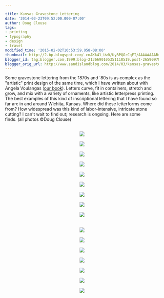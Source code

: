 ```yaml
---

title: Kansas Gravestone Lettering
date: '2014-03-23T09:52:00.000-07:00'
author: Doug Clouse
tags:
- printing
- typography
- design
- travel
modified_time: '2015-02-02T10:53:59.058-08:00'
thumbnail: http://2.bp.blogspot.com/-cnAKk41_Uw0/Uy8PQGrCqFI/AAAAAAAABxQ/zLumfsHSFyE/s72-c/IMG_1702sm.jpg
blogger_id: tag:blogger.com,1999:blog-2136690105351118519.post-2659097807062714713
blogger_orig_url: http://www.sandislandblog.com/2014/03/kansas-gravestone-lettering.html
---
```


Some gravestone lettering from the 1870s and '80s is as complex as the "artistic" print design of the same time, which I have written about with Angela Voulangas (<a href="http://www.artisticprintingbook.com/" target="_blank">our book</a>). Letters curve, fit in containers, stretch and grow, and mix with a variety of ornaments, like artistic letterpress printing. The best examples of this kind of inscriptional lettering that I have found so far are in and around Wichita, Kansas. Where did these letterforms come from? How widespread was this kind of labor-intensive, intricate stone cutting? I can't wait to find out; research is ongoing.&nbsp;Here are some finds.&nbsp;(all photos ©Doug Clouse)<br /><div><br /></div><div class="separator" style="clear: both; text-align: center;"><a href="http://2.bp.blogspot.com/-cnAKk41_Uw0/Uy8PQGrCqFI/AAAAAAAABxQ/zLumfsHSFyE/s1600/IMG_1702sm.jpg" imageanchor="1" style="margin-left: 1em; margin-right: 1em;"><img border="0" src="http://2.bp.blogspot.com/-cnAKk41_Uw0/Uy8PQGrCqFI/AAAAAAAABxQ/zLumfsHSFyE/s1600/IMG_1702sm.jpg" /></a></div><div class="separator" style="clear: both; text-align: center;"><br /></div><div class="separator" style="clear: both; text-align: center;"><a href="http://1.bp.blogspot.com/-XEHJUXCh8eg/Uy8PMTCsAhI/AAAAAAAABwM/HaZ5CE9mtt4/s1600/IMG_1429sm.jpg" imageanchor="1" style="margin-left: 1em; margin-right: 1em;"><img border="0" src="http://1.bp.blogspot.com/-XEHJUXCh8eg/Uy8PMTCsAhI/AAAAAAAABwM/HaZ5CE9mtt4/s1600/IMG_1429sm.jpg" /></a></div><br /><div class="separator" style="clear: both; text-align: center;"><a href="http://3.bp.blogspot.com/-uOUJyI5zG8M/Uy8PM1Yb8wI/AAAAAAAABwQ/aM1XPz0F0_s/s1600/IMG_1527sm.jpg" imageanchor="1" style="margin-left: 1em; margin-right: 1em;"><img border="0" src="http://3.bp.blogspot.com/-uOUJyI5zG8M/Uy8PM1Yb8wI/AAAAAAAABwQ/aM1XPz0F0_s/s1600/IMG_1527sm.jpg" /></a></div><br /><div class="separator" style="clear: both; text-align: center;"><a href="http://3.bp.blogspot.com/-_GjJjcywTkQ/Uy8POrS_uQI/AAAAAAAABwo/k6K6qCaK1BA/s1600/IMG_1578sm.jpg" imageanchor="1" style="margin-left: 1em; margin-right: 1em;"><img border="0" src="http://3.bp.blogspot.com/-_GjJjcywTkQ/Uy8POrS_uQI/AAAAAAAABwo/k6K6qCaK1BA/s1600/IMG_1578sm.jpg" /></a></div><br /><div class="separator" style="clear: both; text-align: center;"><a href="http://4.bp.blogspot.com/-tJDa8kp6Q9Y/Uy8POYmS4yI/AAAAAAAABwk/FcrEYYDMB44/s1600/IMG_1590sm.jpg" imageanchor="1" style="margin-left: 1em; margin-right: 1em;"><img border="0" src="http://4.bp.blogspot.com/-tJDa8kp6Q9Y/Uy8POYmS4yI/AAAAAAAABwk/FcrEYYDMB44/s1600/IMG_1590sm.jpg" /></a></div><br /><div class="separator" style="clear: both; text-align: center;"><a href="http://2.bp.blogspot.com/-FaQs4krEMYY/Uy8POwxzQ4I/AAAAAAAABww/Mlhq85jWIEY/s1600/IMG_1608sm.jpg" imageanchor="1" style="margin-left: 1em; margin-right: 1em;"><img border="0" src="http://2.bp.blogspot.com/-FaQs4krEMYY/Uy8POwxzQ4I/AAAAAAAABww/Mlhq85jWIEY/s1600/IMG_1608sm.jpg" /></a></div><br /><div class="separator" style="clear: both; text-align: center;"><a href="http://3.bp.blogspot.com/-XBN6rnwi07E/Uy8PPvb76qI/AAAAAAAABw4/7rd7JyDHd3U/s1600/IMG_1691sm.jpg" imageanchor="1" style="margin-left: 1em; margin-right: 1em;"><img border="0" src="http://3.bp.blogspot.com/-XBN6rnwi07E/Uy8PPvb76qI/AAAAAAAABw4/7rd7JyDHd3U/s1600/IMG_1691sm.jpg" /></a></div><br /><div class="separator" style="clear: both; text-align: center;"><a href="http://4.bp.blogspot.com/-VzzDFr3i87E/Uy8PQQH0WDI/AAAAAAAABxI/nPqubUtff-k/s1600/IMG_1709sm.jpg" imageanchor="1" style="margin-left: 1em; margin-right: 1em;"><img border="0" src="http://4.bp.blogspot.com/-VzzDFr3i87E/Uy8PQQH0WDI/AAAAAAAABxI/nPqubUtff-k/s1600/IMG_1709sm.jpg" /></a></div><br /><div class="separator" style="clear: both; text-align: center;"><a href="http://3.bp.blogspot.com/-r9-0UyB6GlM/Uy8PQou4O1I/AAAAAAAABxM/wGbC1soSoYI/s1600/IMG_6789sm.jpg" imageanchor="1" style="margin-left: 1em; margin-right: 1em;"><img border="0" src="http://3.bp.blogspot.com/-r9-0UyB6GlM/Uy8PQou4O1I/AAAAAAAABxM/wGbC1soSoYI/s1600/IMG_6789sm.jpg" /></a></div><br /><div class="separator" style="clear: both; text-align: center;"></div><br /><div class="separator" style="clear: both; text-align: center;"><a href="http://2.bp.blogspot.com/-B3SGlrgl3og/Uy8PRWibK4I/AAAAAAAABxc/5MHWWlm4ie8/s1600/P1120339sm.jpg" imageanchor="1" style="margin-left: 1em; margin-right: 1em;"><img border="0" src="http://2.bp.blogspot.com/-B3SGlrgl3og/Uy8PRWibK4I/AAAAAAAABxc/5MHWWlm4ie8/s1600/P1120339sm.jpg" /></a></div><br /><div class="separator" style="clear: both; text-align: center;"><a href="http://3.bp.blogspot.com/-LFAVUc_Bem4/Uy8PRlc1gtI/AAAAAAAABxg/WMYfgjjvkM8/s1600/P1120375sm.jpg" imageanchor="1" style="margin-left: 1em; margin-right: 1em;"><img border="0" src="http://3.bp.blogspot.com/-LFAVUc_Bem4/Uy8PRlc1gtI/AAAAAAAABxg/WMYfgjjvkM8/s1600/P1120375sm.jpg" /></a></div><br /><div class="separator" style="clear: both; text-align: center;"><a href="http://2.bp.blogspot.com/-MGdKhKYzZCg/Uy8PS0LBFLI/AAAAAAAABx4/bmplUb10uGc/s1600/P1120388sm.jpg" imageanchor="1" style="margin-left: 1em; margin-right: 1em;"><img border="0" src="http://2.bp.blogspot.com/-MGdKhKYzZCg/Uy8PS0LBFLI/AAAAAAAABx4/bmplUb10uGc/s1600/P1120388sm.jpg" /></a></div><br /><div class="separator" style="clear: both; text-align: center;"><a href="http://2.bp.blogspot.com/-IKn6zoGbbF8/Uy8PS0ZpWiI/AAAAAAAABx0/Fe3UlcbfySg/s1600/P1120395sm.jpg" imageanchor="1" style="margin-left: 1em; margin-right: 1em;"><img border="0" src="http://2.bp.blogspot.com/-IKn6zoGbbF8/Uy8PS0ZpWiI/AAAAAAAABx0/Fe3UlcbfySg/s1600/P1120395sm.jpg" /></a></div><br /><div class="separator" style="clear: both; text-align: center;"><a href="http://4.bp.blogspot.com/-KeF5zk64aws/Uy8PTvGdGXI/AAAAAAAAByA/Q7B6vqYMr8k/s1600/P1120474sm.jpg" imageanchor="1" style="margin-left: 1em; margin-right: 1em;"><img border="0" src="http://4.bp.blogspot.com/-KeF5zk64aws/Uy8PTvGdGXI/AAAAAAAAByA/Q7B6vqYMr8k/s1600/P1120474sm.jpg" /></a></div><br /><div class="separator" style="clear: both; text-align: center;"><a href="http://4.bp.blogspot.com/-fsDUTCepnp8/Uy8PUn4NeGI/AAAAAAAAByM/LN7vyLQdDN8/s1600/P1120510sm.jpg" imageanchor="1" style="margin-left: 1em; margin-right: 1em;"><img border="0" src="http://4.bp.blogspot.com/-fsDUTCepnp8/Uy8PUn4NeGI/AAAAAAAAByM/LN7vyLQdDN8/s1600/P1120510sm.jpg" /></a></div><br /><div class="separator" style="clear: both; text-align: center;"><a href="http://4.bp.blogspot.com/-_Vn5AfI11r0/Uy8PUvwGKEI/AAAAAAAAByQ/8MOecxLGrGU/s1600/P1120515sm.jpg" imageanchor="1" style="margin-left: 1em; margin-right: 1em;"><img border="0" src="http://4.bp.blogspot.com/-_Vn5AfI11r0/Uy8PUvwGKEI/AAAAAAAAByQ/8MOecxLGrGU/s1600/P1120515sm.jpg" /></a></div><div><br /></div>